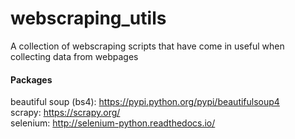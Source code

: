 # webscraping_utils

A collection of webscraping scripts that have come in useful when collecting data from webpages


#### Packages

beautiful soup (bs4): https://pypi.python.org/pypi/beautifulsoup4   
scrapy: https://scrapy.org/   
selenium: http://selenium-python.readthedocs.io/    
